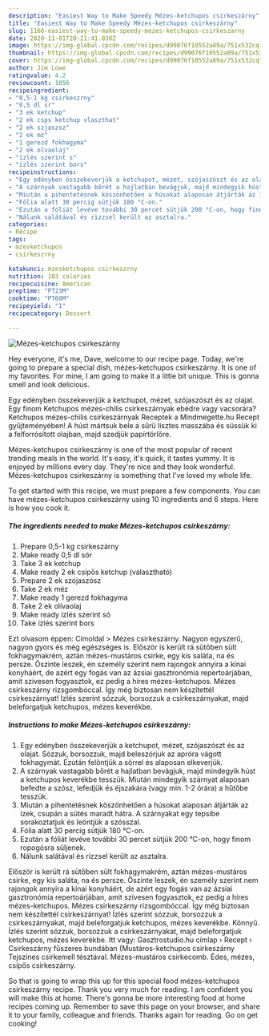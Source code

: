 ```yaml
---
description: "Easiest Way to Make Speedy Mézes-ketchupos csirkeszárny"
title: "Easiest Way to Make Speedy Mézes-ketchupos csirkeszárny"
slug: 1166-easiest-way-to-make-speedy-mezes-ketchupos-csirkeszarny
date: 2020-11-01T20:21:41.030Z
image: https://img-global.cpcdn.com/recipes/d99076f10552a89a/751x532cq70/mezes-ketchupos-csirkeszarny-recept-foto.jpg
thumbnail: https://img-global.cpcdn.com/recipes/d99076f10552a89a/751x532cq70/mezes-ketchupos-csirkeszarny-recept-foto.jpg
cover: https://img-global.cpcdn.com/recipes/d99076f10552a89a/751x532cq70/mezes-ketchupos-csirkeszarny-recept-foto.jpg
author: Jim Lowe
ratingvalue: 4.2
reviewcount: 1056
recipeingredient:
- "0,5-1 kg csirkeszrny"
- "0,5 dl sr"
- "3 ek ketchup"
- "2 ek csps ketchup vlaszthat"
- "2 ek szjaszsz"
- "2 ek mz"
- "1 gerezd fokhagyma"
- "2 ek olvaolaj"
- "ízlés szerint s"
- "ízlés szerint bors"
recipeinstructions:
- "Egy edényben összekeverjük a ketchupot, mézet, szójaszószt és az olajat. Sózzuk, borsozzuk, majd beleszórjuk az apróra vágott fokhagymát. Ezután felöntjük a sörrel és alaposan elkeverjük."
- "A szárnyak vastagabb bőrét a hajlatban bevágjuk, majd mindegyik húst a ketchupos keverékbe tesszük. Miután mindegyik szárnyat alaposan befedte a szósz, lefedjük és éjszakára (vagy min. 1-2 órára) a hűtőbe tesszük."
- "Miután a pihentetésnek köszönhetően a húsokat alaposan átjárták az ízek, csupán a sütés maradt hátra. A szárnyakat egy tepsibe sorakoztatjuk és leöntjük a szósszal."
- "Fólia alatt 30 percig sütjük 180 °C-on."
- "Ezután a fóliát levéve további 30 percet sütjük 200 °C-on, hogy finom ropogósra süljenek."
- "Nálunk salátával és rizzsel került az asztalra."
categories:
- Recipe
tags:
- mzesketchupos
- csirkeszrny

katakunci: mzesketchupos csirkeszrny 
nutrition: 103 calories
recipecuisine: American
preptime: "PT23M"
cooktime: "PT60M"
recipeyield: "1"
recipecategory: Dessert

---
```



![Mézes-ketchupos csirkeszárny](https://img-global.cpcdn.com/recipes/d99076f10552a89a/751x532cq70/mezes-ketchupos-csirkeszarny-recept-foto.jpg)

Hey everyone, it's me, Dave, welcome to our recipe page. Today, we're going to prepare a special dish, mézes-ketchupos csirkeszárny. It is one of my favorites. For mine, I am going to make it a little bit unique. This is gonna smell and look delicious.

Egy edényben összekeverjük a ketchupot, mézet, szójaszószt és az olajat. Egy finom Ketchupos mézes-chilis csirkeszárnyak ebédre vagy vacsorára? Ketchupos mézes-chilis csirkeszárnyak Receptek a Mindmegette.hu Recept gyűjteményében! A húst mártsuk bele a sűrű lisztes masszába és süssük ki a felforrósított olajban, majd szedjük papírtörlőre.

Mézes-ketchupos csirkeszárny is one of the most popular of recent trending meals in the world. It's easy, it's quick, it tastes yummy. It is enjoyed by millions every day. They're nice and they look wonderful. Mézes-ketchupos csirkeszárny is something that I've loved my whole life.


To get started with this recipe, we must prepare a few components. You can have mézes-ketchupos csirkeszárny using 10 ingredients and 6 steps. Here is how you cook it.

<!--inarticleads1-->

##### The ingredients needed to make Mézes-ketchupos csirkeszárny:

1. Prepare 0,5-1 kg csirkeszárny
1. Make ready 0,5 dl sör
1. Take 3 ek ketchup
1. Make ready 2 ek csípős ketchup (választható)
1. Prepare 2 ek szójaszósz
1. Take 2 ek méz
1. Make ready 1 gerezd fokhagyma
1. Take 2 ek olívaolaj
1. Make ready ízlés szerint só
1. Take ízlés szerint bors


Ezt olvasom éppen: Címoldal &gt; Mézes csirkeszárny. Nagyon egyszerű, nagyon gyors és még egészséges is. Először is került rá sütőben sült fokhagymakrém, aztán mézes-mustáros csirke, egy kis saláta, na és persze. Őszinte leszek, én személy szerint nem rajongok annyira a kínai konyháért, de azért egy fogás van az ázsiai gasztronómia repertoárjában, amit szívesen fogyasztok, ez pedig a híres mézes-ketchupos. Mézes csirkeszárny rizsgombóccal. Így még biztosan nem készítettél csirkeszárnyat! Ízlés szerint sózzuk, borsozzuk a csirkeszárnyakat, majd beleforgatjuk ketchupos, mézes keverékbe. 

<!--inarticleads2-->

##### Instructions to make Mézes-ketchupos csirkeszárny:

1. Egy edényben összekeverjük a ketchupot, mézet, szójaszószt és az olajat. Sózzuk, borsozzuk, majd beleszórjuk az apróra vágott fokhagymát. Ezután felöntjük a sörrel és alaposan elkeverjük.
1. A szárnyak vastagabb bőrét a hajlatban bevágjuk, majd mindegyik húst a ketchupos keverékbe tesszük. Miután mindegyik szárnyat alaposan befedte a szósz, lefedjük és éjszakára (vagy min. 1-2 órára) a hűtőbe tesszük.
1. Miután a pihentetésnek köszönhetően a húsokat alaposan átjárták az ízek, csupán a sütés maradt hátra. A szárnyakat egy tepsibe sorakoztatjuk és leöntjük a szósszal.
1. Fólia alatt 30 percig sütjük 180 °C-on.
1. Ezután a fóliát levéve további 30 percet sütjük 200 °C-on, hogy finom ropogósra süljenek.
1. Nálunk salátával és rizzsel került az asztalra.


Először is került rá sütőben sült fokhagymakrém, aztán mézes-mustáros csirke, egy kis saláta, na és persze. Őszinte leszek, én személy szerint nem rajongok annyira a kínai konyháért, de azért egy fogás van az ázsiai gasztronómia repertoárjában, amit szívesen fogyasztok, ez pedig a híres mézes-ketchupos. Mézes csirkeszárny rizsgombóccal. Így még biztosan nem készítettél csirkeszárnyat! Ízlés szerint sózzuk, borsozzuk a csirkeszárnyakat, majd beleforgatjuk ketchupos, mézes keverékbe. Könnyű. Ízlés szerint sózzuk, borsozzuk a csirkeszárnyakat, majd beleforgatjuk ketchupos, mézes keverékbe. Itt vagy: Gasztrostudio.hu címlap › Recept › Csirkeszárny fűszeres bundában (Mustáros-ketchupos csirkeszárny Tejszínes csirkemell tésztával. Mézes-mustáros csirkecomb. Édes, mézes, csípős csirkeszárny. 

So that is going to wrap this up for this special food mézes-ketchupos csirkeszárny recipe. Thank you very much for reading. I am confident you will make this at home. There's gonna be more interesting food at home recipes coming up. Remember to save this page on your browser, and share it to your family, colleague and friends. Thanks again for reading. Go on get cooking!
